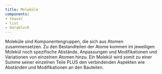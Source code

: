 ```yaml
---
title: Moleküle
components:
- teaser
- list
- datablock
---
```

Moleküle sind Komponentengruppen, die sich aus Atomen zusammensetzen. Zu den Bestandteilen der Atome kommen im jeweiligen Molekül noch spezifische Abstände, Anpassungen und Modifikationen und Variationen von einzelnen Atomen hinzu. Ein Molekül wird somit zu einer Summe seiner einzelnen Teile PLUS den verbindenden Aspekten wie Abständen und Modifikationen an den Bauteilen.
